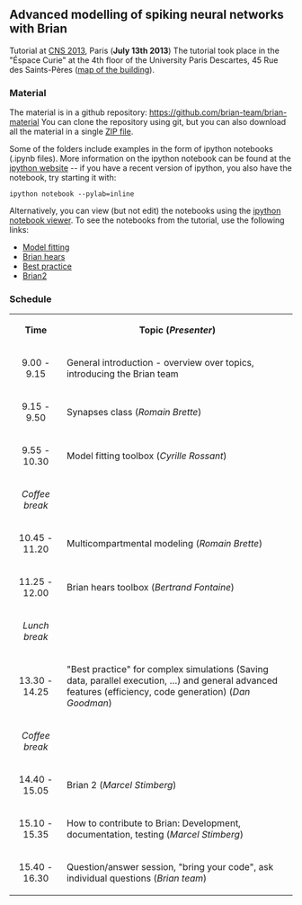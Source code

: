 <html><body><h2>Advanced modelling of spiking neural networks with Brian</h2>
Tutorial at <a href="http://www.cnsorg.org/cns-2013-paris">CNS 2013</a>, Paris (<strong>July 13th 2013</strong>)
The tutorial took place in the "Éspace Curie" at the 4th floor of the University Paris Descartes, 45 Rue des Saints-Pères (<a href="http://media2.parisdescartes.fr/?d=NDQ5NzA%3D">map of the building</a>).
<h3>Material</h3>
The material is in a github repository: <a href="https://github.com/brian-team/brian-material">https://github.com/brian-team/brian-material</a>
You can clone the repository using git, but you can also download all the material in a single <a href="https://github.com/brian-team/brian-material/archive/master.zip">ZIP file</a>.

Some of the folders include examples in the form of ipython notebooks (.ipynb files). More information on the ipython notebook can be found at the <a href="http://ipython.org/notebook.html">ipython website</a> -- if you have a recent version of ipython, you also have the notebook, try starting it with:
<p><code>ipython notebook --pylab=inline</code></p>
Alternatively, you can view (but not edit) the notebooks using the <a href="http://nbviewer.ipython.org/">ipython notebook viewer</a>. To see the notebooks from the tutorial, use the following links:
<ul>
<li><a href="http://nbviewer.ipython.org/urls/raw.github.com/brian-team/brian-material/master/2013-CNS-tutorial/03-model-fitting/slides.ipynb">Model fitting</a></li>
<li><a href="http://nbviewer.ipython.org/urls/github.com/brian-team/brian-material/raw/master/2013-CNS-tutorial/05-brian-hears/Brian%2520hears%2520tutorial.ipynb">Brian hears</a></li>
<li><a href="http://nbviewer.ipython.org/urls/raw.github.com/brian-team/brian-material/master/2013-CNS-tutorial/06-best-practice/Brian-tutorial-CNS-July-2013.ipynb">Best practice</a></li>
<li><a href="http://nbviewer.ipython.org/urls/github.com/brian-team/brian-material/raw/master/2013-CNS-tutorial/07-brian2/brian2.ipynb">Brian2</a></li>
</ul>
<h3>Schedule</h3>
<table><colgroup> <col width="120"> <col width="640"></colgroup>
<tbody>
<tr>
<td>
<p style="text-align: center;" dir="ltr"><strong>Time</strong></p>
</td>
<td>
<p style="text-align: center;" dir="ltr"><strong>Topic (<em>Presenter</em>)</strong></p>
</td>
</tr>
<tr>
<td style="text-align: center;">
<p dir="ltr">9.00 - 9.15</p>
</td>
<td>
<p dir="ltr">General introduction - overview over topics, introducing the Brian team</p>
</td>
</tr>
<tr>
<td style="text-align: center;">
<p dir="ltr">9.15 - 9.50</p>
</td>
<td>
<p dir="ltr">Synapses class (<em>Romain Brette</em>)</p>
</td>
</tr>
<tr>
<td>
<p style="text-align: center;" dir="ltr">9.55 - 10.30</p>
</td>
<td>
<p dir="ltr">Model fitting toolbox (<em>Cyrille Rossant</em>)</p>
</td>
</tr>
<tr>
<td>
<p style="text-align: center;" dir="ltr"><em>Coffee break</em></p>
</td>
<td></td>
</tr>
<tr>
<td>
<p style="text-align: center;" dir="ltr">10.45 - 11.20</p>
</td>
<td>
<p dir="ltr">Multicompartmental modeling (<em>Romain Brette</em>)</p>
</td>
</tr>
<tr>
<td>
<p style="text-align: center;" dir="ltr">11.25 - 12.00</p>
</td>
<td>
<p dir="ltr">Brian hears toolbox (<em>Bertrand Fontaine</em>)</p>
</td>
</tr>
<tr>
<td>
<p style="text-align: center;" dir="ltr"><em>Lunch break</em></p>
</td>
<td></td>
</tr>
<tr>
<td>
<p style="text-align: center;" dir="ltr">13.30 - 14.25</p>
</td>
<td>
<p dir="ltr">"Best practice" for complex simulations (Saving data, parallel execution, …) and general advanced features (efficiency, code generation) (<em>Dan Goodman</em>)</p>
</td>
</tr>
<tr>
<td>
<p style="text-align: center;" dir="ltr"><em>Coffee break</em></p>
</td>
<td></td>
</tr>
<tr>
<td>
<p style="text-align: center;" dir="ltr">14.40 - 15.05</p>
</td>
<td>
<p dir="ltr">Brian 2 (<em>Marcel Stimberg</em>)</p>
</td>
</tr>
<tr>
<td>
<p style="text-align: center;" dir="ltr">15.10 - 15.35</p>
</td>
<td>
<p dir="ltr">How to contribute to Brian: Development, documentation, testing (<em>Marcel Stimberg</em>)</p>
</td>
</tr>
<tr>
<td>
<p style="text-align: center;" dir="ltr">15.40 - 16.30</p>
</td>
<td>
<p dir="ltr">Question/answer session, "bring your code", ask individual questions (<em>Brian team</em>)</p>
</td>
</tr>
</tbody>
</table></body></html>